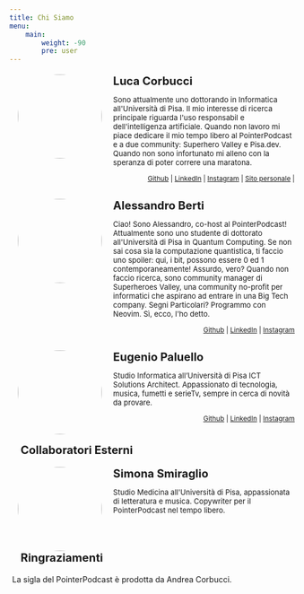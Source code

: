 ```yaml
---
title: Chi Siamo
menu:
    main: 
        weight: -90
        pre: user
---
```


<style>
     .icon {
        margin-left:2%;
        float:left; 
        height:150px;
        width:150pX;
        border-radius: 50%;
    } 

    .container2 {
        width:100%;
        height:auto;
        padding:1%;
    
    }

    .container1{
        display: table; 
        padding-left: 10px;
    }

    h4 {
        margin:0px;
    }

    b {
        padding-left:10px;
        font-size:20px;
    }

    p {
        padding-left:10px;
        font-size:13px;
    }

    
</style>


<div class='container2'>
	<img src='/hosts/luca.webp' class='icon'>
    <div class="container1">
	<b>Luca Corbucci</b>
	<p>Sono attualmente uno dottorando in Informatica all'Università di Pisa. Il mio interesse di ricerca principale riguarda l'uso responsabil e dell'intelligenza artificiale. Quando non lavoro mi piace dedicare il mio tempo libero al PointerPodcast e a due community: Superhero Valley e Pisa.dev. Quando non sono infortunato mi alleno con la speranza di poter correre una maratona.</p>
    </div>
    <div style="float:right;font-size:12px;">
        <a href="http://github.com/lucacorbucci">Github</a> | 
        <a href="https://www.linkedin.com/in/luca-corbucci-b6156a123/">LinkedIn</a> | 
        <a href="https://www.instagram.com/luca.corbucci/">Instagram</a> |
        <a href="https://lucacorbucci.me/">Sito personale</a> | 
        </div>
</div>

</br>
</br>


<div class='container2'>
		<div>
			<img src='/hosts/alessandro.webp' class='icon'>
		</div>	
    <div class="container1">
    <b>Alessandro Berti</b>	
    <p>Ciao! Sono Alessandro, co-host al PointerPodcast! Attualmente sono uno studente di dottorato all'Università di Pisa in Quantum Computing. Se non sai cosa sia la computazione quantistica, ti faccio uno spoiler: qui, i bit, possono essere 0 ed 1 contemporaneamente! Assurdo, vero? 
    Quando non faccio ricerca, sono community manager di Superheroes Valley, una community no-profit per informatici che aspirano ad entrare in una Big Tech company.
    Segni Particolari? Programmo con Neovim. Sì, ecco, l'ho detto.</p>  
    </div>
    <div style="float:right;font-size:12px">
        <a href="https://github.com/Brotherhood94">Github</a> | 
        <a href="https://www.linkedin.com/in/alessandro-berti-17b46810a/">LinkedIn</a> | 
        <a href="https://www.instagram.com/alessandro_berti/?hl=it">Instagram</a>
    </div>
</div>

</br>
</br>


<div class='container2'>
		<div>
			<img src='/hosts/eugenio.webp' class='icon'>
		</div>
        <div class="container1">
        <b>Eugenio Paluello</b>
        <p>Studio Informatica all’Università di Pisa ICT Solutions Architect. Appassionato di tecnologia, musica, fumetti e serieTv, sempre in cerca di novità da provare.</p>
        </div>
    <div style="float:right;font-size:12px"> 
        <a href="https://github.com/eugypalu">Github</a> | 
        <a href="https://www.linkedin.com/in/eugenio-paluello-851b3280/">LinkedIn</a> | 
        <a href="https://www.instagram.com/eugypalu/?hl=it">Instagram</a>
    </div>
</div>

</br>
</br>

<b>Collaboratori Esterni</b>

<div class='container2'>
        <div>
            <img src='/hosts/simona.webp' class='icon'>
        </div>
        <div class="container1">
        <b>Simona Smiraglio</b>
        <p>Studio Medicina all'Università di Pisa, appassionata di letteratura e musica. Copywriter per il PointerPodcast nel tempo libero. </p>
        </div>
    
</div>

</br>
</br>

<b>Ringraziamenti</b>

<div class='container2'>La sigla del PointerPodcast è prodotta da Andrea Corbucci.</div>